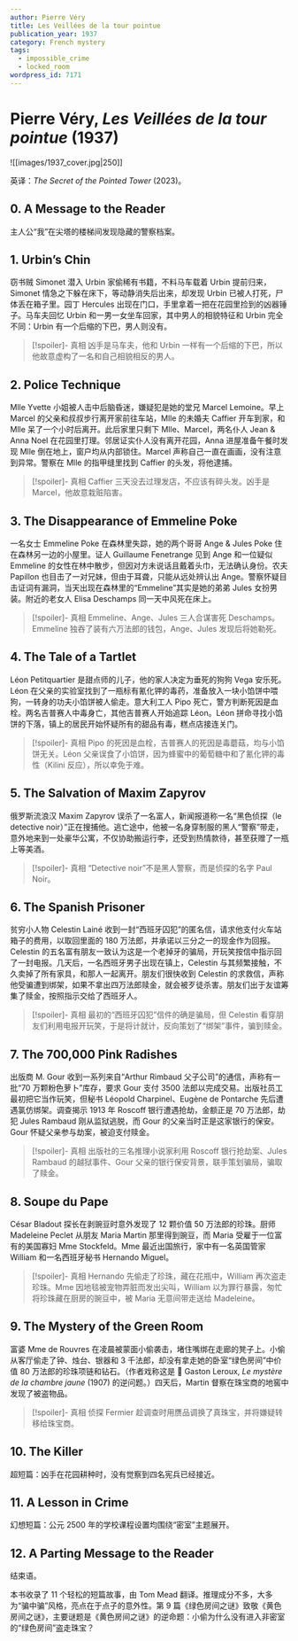 ```yaml
---
author: Pierre Véry
title: Les Veillées de la tour pointue
publication_year: 1937
category: French mystery
tags:
  - impossible_crime
  - locked_room
wordpress_id: 7171
---
```


# Pierre Véry, <i>Les Veillées de la tour pointue</i> (1937)

![[images/1937_cover.jpg|250]]

英译：<i>The Secret of the Pointed Tower</i> (2023)。

## 0. A Message to the Reader

主人公“我”在尖塔的楼梯间发现隐藏的警察档案。

## 1. Urbin’s Chin

窃书贼 Simonet 潜入 Urbin 家偷稀有书籍，不料马车载着 Urbin 提前归来，Simonet 情急之下躲在床下，等动静消失后出来，却发现 Urbin 已被人打死，尸体丢在箱子里。园丁 Hercules 出现在门口，手里拿着一把在花园里捡到的凶器锤子。马车夫回忆 Urbin 和一男一女坐车回家，其中男人的相貌特征和 Urbin 完全不同：Urbin 有一个后缩的下巴，男人则没有。

> [!spoiler]- 真相
> 凶手是马车夫，他和 Urbin 一样有一个后缩的下巴，所以他故意虚构了一名和自己相貌相反的男人。

## 2. Police Technique

Mlle Yvette 小姐被人击中后脑昏迷，嫌疑犯是她的堂兄 Marcel Lemoine。早上 Marcel 的父亲和叔叔步行离开家前往车站，Mlle 的未婚夫 Caffier 开车到家，和 Mlle 呆了一个小时后离开。此后家里只剩下 Mlle、Marcel，两名仆人 Jean & Anna Noel 在花园里打理。邻居证实仆人没有离开花园，Anna 进屋准备午餐时发现 Mlle 倒在地上，窗户均从内部锁住。Marcel 声称自己一直在画画，没有注意到异常。警察在 Mlle 的指甲缝里找到 Caffier 的头发，将他逮捕。

> [!spoiler]- 真相
> Caffier 三天没去过理发店，不应该有碎头发。凶手是 Marcel，他故意栽赃陷害。

## 3. The Disappearance of Emmeline Poke

一名女士 Emmeline Poke 在森林里失踪，她的两个哥哥 Ange & Jules Poke 住在森林另一边的小屋里。证人 Guillaume Fenetrange 见到 Ange 和一位疑似 Emmeline 的女性在林中散步，但因对方未说话且戴着头巾，无法确认身份。农夫 Papillon 也目击了一对兄妹，但由于耳聋，只能从远处辨认出 Ange。警察怀疑目击证词有漏洞，当天出现在森林里的“Emmeline”其实是她的弟弟 Jules 女扮男装。附近的老女人 Elisa Deschamps 同一天中风死在床上。

> [!spoiler]- 真相
> Emmeline、Ange、Jules 三人合谋害死 Deschamps。Emmeline 独吞了装有六万法郎的钱包，Ange、Jules 发现后将她勒死。

## 4. The Tale of a Tartlet

Léon Petitquartier 是甜点师的儿子，他的家人决定为垂死的狗狗 Vega 安乐死。Léon 在父亲的实验室找到了一瓶标有氰化钾的毒药，准备放入一块小馅饼中喂狗，一转身的功夫小馅饼被人偷走。意大利工人 Pipo 死亡，警方判断死因是血栓。两名吉普赛人中毒身亡，其他吉普赛人开始追踪 Léon。Léon 拼命寻找小馅饼的下落，镇上的居民开始怀疑所有的甜品有毒，糕点店接连关门。

> [!spoiler]- 真相
> Pipo 的死因是血栓，吉普赛人的死因是毒蘑菇，均与小馅饼无关。Léon 父亲误食了小馅饼，因为蜂蜜中的葡萄糖中和了氰化钾的毒性（Kilini 反应），所以幸免于难。

## 5. The Salvation of Maxim Zapyrov

俄罗斯流浪汉 Maxim Zapyrov 误杀了一名富人，新闻报道称一名“黑色侦探（le detective noir）”正在搜捕他。逃亡途中，他被一名身穿制服的黑人“警察”带走，意外地来到一处豪华公寓，不仅协助搬运行李，还受到热情款待，甚至获赠了一瓶上等美酒。

> [!spoiler]- 真相
> “Detective noir”不是黑人警察，而是侦探的名字 Paul Noir。

## 6. The Spanish Prisoner

贫穷小人物 Celestin Lainé 收到一封“西班牙囚犯”的匿名信，请求他支付火车站箱子的费用，以取回里面的 180 万法郎，并承诺以三分之一的现金作为回报。Celestin 的五名富有朋友一致认为这是一个老掉牙的骗局，开玩笑按信中指示回了一封电报。几天后，一名西班牙男子出现在镇上，Celestin 与其频繁接触，不久卖掉了所有家具，和那人一起离开。朋友们很快收到 Celestin 的求救信，声称他受骗遭到绑架，如果不拿出四万法郎赎金，就会被歹徒杀害。朋友们出于友谊筹集了赎金，按照指示交给了西班牙人。

> [!spoiler]- 真相
> 最初的“西班牙囚犯”信件的确是骗局，但 Celestin 看穿朋友们利用电报开玩笑，于是将计就计，反向策划了“绑架”事件，骗到赎金。

## 7. The 700,000 Pink Radishes

出版商 M. Gour 收到一系列来自“Arthur Rimbaud 父子公司”的通信，声称有一批“70 万颗粉色萝卜”库存，要求 Gour 支付 3500 法郎以完成交易。出版社员工最初把它当作玩笑，但秘书 Léopold Charpinel、Eugène de Pontarche 先后遭遇氯仿绑架。调查揭示 1913 年 Roscoff 银行遭遇抢劫，金额正是 70 万法郎，劫犯 Jules Rambaud 刚从监狱逃脱，而 Gour 的父亲当时正是这家银行的保安。Gour 怀疑父亲参与劫案，被迫支付赎金。

> [!spoiler]- 真相
> 出版社的三名推理小说家利用 Roscoff 银行抢劫案、Jules Rambaud 的越狱事件、Gour 父亲的银行保安背景，联手策划骗局，骗取了赎金。

## 8. Soupe du Pape

César Bladout 探长在剥豌豆时意外发现了 12 颗价值 50 万法郎的珍珠。厨师 Madeleine Peclet 从朋友 Maria Martin 那里得到豌豆，而 Maria 受雇于一位富有的美国寡妇 Mme Stockfeld。Mme 最近出国旅行，家中有一名英国管家 William 和一名西班牙秘书 Hernando Miguel。

> [!spoiler]- 真相
> Hernando 先偷走了珍珠，藏在花瓶中，William 再次盗走珍珠。Mme 因地毯被宠物弄脏而发出尖叫，William 以为罪行暴露，匆忙将珍珠藏在厨房的豌豆中，被 Maria 无意间带走送给 Madeleine。

## 9. The Mystery of the Green Room

富婆 Mme de Rouvres 在凌晨被蒙面小偷袭击，堵住嘴绑在走廊的凳子上。小偷从客厅偷走了钟、烛台、银器和 3 千法郎，却没有拿走她的卧室“绿色房间”中价值 80 万法郎的珍珠项链和钻石。（作者戏称这是 📖 Gaston Leroux, <i>Le mystère de la chambre jaune</i> (1907) 的逆问题。）四天后，Martin 督察在珠宝商的地窖中发现了被盗物品。

> [!spoiler]- 真相
> 侦探 Fermier 趁调查时用赝品调换了真珠宝，并将嫌疑转移给珠宝商。

## 10. The Killer

超短篇：凶手在花园耕种时，没有觉察到四名宪兵已经接近。

## 11. A Lesson in Crime

幻想短篇：公元 2500 年的学校课程设置均围绕“密室”主题展开。

## 12. A Parting Message to the Reader

结束语。

本书收录了 11 个轻松的短篇故事，由 Tom Mead 翻译。推理成分不多，大多为“骗中骗”风格，亮点在于点子的意外性。第 9 篇《绿色房间之谜》致敬《黄色房间之谜》，主要谜题是《黄色房间之谜》的逆命题：小偷为什么没有进入非密室的“绿色房间”盗走珠宝？